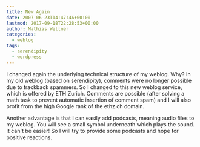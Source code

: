 ```yaml
---
title: New Again
date: 2007-06-23T14:47:46+00:00
lastmod: 2017-09-18T22:28:53+00:00
author: Mathias Wellner
categories:
  - weblog
tags:
  - serendipity
  - wordpress
---
```

I changed again the underlying technical structure of my weblog. Why? In my old weblog (based on serendipity), comments were no longer possible due to trackback spammers. So I changed to this new weblog service, which is offered by ETH Zurich. Comments are possible (after solving a math task to prevent automatic insertion of comment spam) and I will also profit from the high Google rank of the ethz.ch domain.

Another advantage is that I can easily add podcasts, meaning audio files to my weblog. You will see a small symbol underneath which plays the sound. It can't be easier! So I will try to provide some podcasts and hope for positive reactions.